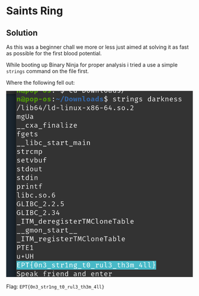 # Saints Ring

## Solution

As this was a beginner chall we more or less just aimed at solving it as fast as possible for the first blood potential.

While booting up Binary Ninja for proper analysis i tried a use a simple `strings` command on the file first.

Where the following fell out:

![alt text](image.png)

Flag: `EPT{0n3_str1ng_t0_rul3_th3m_4ll}`